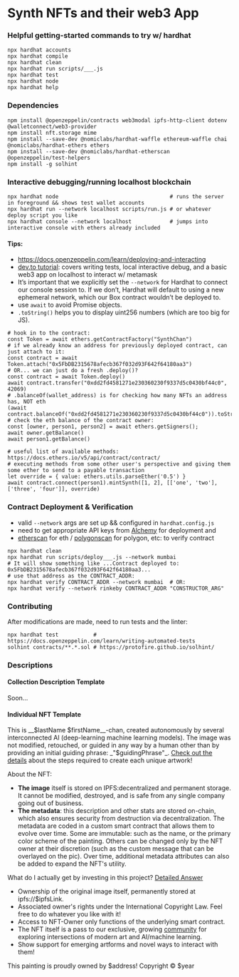 # Synth NFTs and their web3 App

### Helpful getting-started commands to try w/ hardhat
```shell
npx hardhat accounts
npx hardhat compile
npx hardhat clean
npx hardhat run scripts/___.js
npx hardhat test
npx hardhat node
npx hardhat help
```

### Dependencies
```shell
npm install @openzeppelin/contracts web3modal ipfs-http-client dotenv @walletconnect/web3-provider
npm install nft.storage mime
npm install --save-dev @nomiclabs/hardhat-waffle ethereum-waffle chai @nomiclabs/hardhat-ethers ethers
npm install --save-dev @nomiclabs/hardhat-etherscan @openzeppelin/test-helpers
npm install -g solhint
```

### Interactive debugging/running localhost blockchain
```shell
npx hardhat node                                   # runs the server in foreground && shows test wallet accounts
npx hardhat run --network localhost scripts/run.js # or whatever deploy script you like
npx hardhat console --network localhost            # jumps into interactive console with ethers already included
```

#### Tips:
* https://docs.openzeppelin.com/learn/deploying-and-interacting
* [dev.to tutorial](https://dev.to/dabit3/the-complete-guide-to-full-stack-web3-development-4g74): covers writing tests, local interactive debug, and a basic web3 app on localhost to interact w/ metamask
* It’s important that we explicitly set the `--network` for Hardhat to connect our console session to. If we don’t, Hardhat will default to using a new ephemeral network, which our Box contract wouldn’t be deployed to.
* use `await` to avoid Promise objects.
* `.toString()` helps you to display uint256 numbers (which are too big for JS).

```shell
# hook in to the contract:
const Token = await ethers.getContractFactory("SynthChan")
# if we already know an address for previously deployed contract, can just attach to it:
const contract = await Token.attach("0x5FbDB2315678afecb367f032d93F642f64180aa3")
# OR... we can just do a fresh .deploy()?
const contract = await Token.deploy()
await contract.transfer("0xdd2fd4581271e230360230f9337d5c0430bf44c0", 42069)
# .balanceOf(wallet_address) is for checking how many NFTs an address has, NOT eth
(await contract.balanceOf("0xdd2fd4581271e230360230f9337d5c0430bf44c0")).toString()
# check the eth balance of the contract owner:
const [owner, person1, person2] = await ethers.getSigners();
await owner.getBalance()
await person1.getBalance()

# useful list of available methods: https://docs.ethers.io/v5/api/contract/contract/
# executing methods from some other user's perspective and giving them some ether to send to a payable transaction
let override = { value: ethers.utils.parseEther('0.5') }
await contract.connect(person1).mintSynth([1, 2], [['one', 'two'], ['three', 'four']], override)
```

### Contract Deployment & Verification
* valid `--network` args are set up && configured in `hardhat.config.js`
* need to get appropriate API keys from [Alchemy](https://dashboard.alchemyapi.io/) for deployment and
* [etherscan](https://etherscan.io/apis) for eth / [polygonscan](https://polygonscan.com/apis) for polygon, etc: to verify contract
```shell
npx hardhat clean
npx hardhat run scripts/deploy___.js --network mumbai
# It will show something like ...Contract deployed to: 0x5FbDB2315678afecb367f032d93F642f64180aa3...
# use that address as the CONTRACT_ADDR:
npx hardhat verify CONTRACT_ADDR --network mumbai  # OR:
npx hardhat verify --network rinkeby CONTRACT_ADDR "CONSTRUCTOR_ARG"
```

### Contributing
After modifications are made, need to run tests and the linter:
```shell
npx hardhat test           # https://docs.openzeppelin.com/learn/writing-automated-tests
solhint contracts/**.*.sol # https://protofire.github.io/solhint/
```

### Descriptions
#### Collection Description Template
Soon...

#### Individual NFT Template
This is __$lastName $firstName__-chan, created autonomously by several interconnected AI (deep-learning machine learning models). The image was not modified, retouched, or guided in any way by a human other than by providing an initial guiding phrase: _"$guidingPhrase"_. [Check out the details](https://sample.com) about the steps required to create each unique artwork!

About the NFT:
 * **The image** itself is stored on IPFS:decentralized and permanent storage. It cannot be modified, destroyed, and is safe from any single company going out of business.
 * **The metadata**: this description and other stats are stored on-chain, which also ensures security from destruction via decentralization. The metadata are coded in a custom smart contract that allows them to evolve over time. Some are immutable: such as the name, or the primary color scheme of the painting. Others can be changed only by the NFT owner at their discretion (such as the custom message that can be overlayed on the pic). Over time, additional metadata attributes can also be added to expand the NFT's utility.

What do I actually get by investing in this project? [Detailed Answer](https://sample.com)
 * Ownership of the original image itself, permanently stored at ipfs://$ipfsLink.
 * Associated owner's rights under the International Copyright Law. Feel free to do whatever you like with it!
 * Access to NFT-Owner only functions of the underlying smart contract.
 * The NFT itself is a pass to our exclusive, growing [community](https://sample.com) for exploring intersections of modern art and AI/machine learning.
 * Show support for emerging artforms and novel ways to interact with them!

This painting is proudly owned by $address! Copyright © $year
